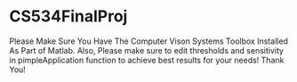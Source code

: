 # CS534FinalProj
Please Make Sure You Have The Computer Vison Systems Toolbox Installed As Part of Matlab.
Also, Please make sure to edit thresholds and sensitivity in pimpleApplication function to achieve best results for your needs!
Thank You!

